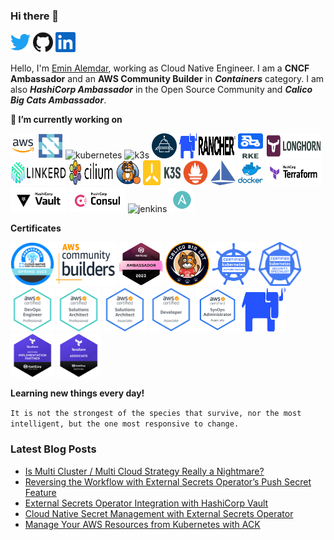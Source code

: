 ### Hi there 👋

<p align="left">
  <a href="https://twitter.com/alemdar_emin"><img alt="Twitter" height="32" width="32" src="assets/twitter.svg"></a>
  <a href="https://github.com/eminalemdar"><img alt="GitHub" height="32" width="32" src="assets/github.svg"></a>
  <a href="https://www.linkedin.com/in/emin-alemdar/"><img alt="LinkedIn" height="32" width="32" src="assets/linkedin.svg"></a>
</p>

Hello, I'm [Emin Alemdar](https://twitter.com/alemdar_emin), working as Cloud Native Engineer. I am a **CNCF Ambassador** and an **AWS Community Builder** in ***Containers*** category. I am also ***HashiCorp Ambassador*** in the Open Source Community and ***Calico Big Cats Ambassador***.


**🔭 I’m currently working on**
<p align="left"><img src="https://github.com/github/explore/raw/main/topics/aws/aws.png" alt="aws" width="40" height="40"/> <img src="assets/cncf-icon-color.png" alt="cncf" width="40" height="40"/> <img src="https://www.vectorlogo.zone/logos/kubernetes/kubernetes-icon.svg" alt="kubernetes" width="40" height="40"/> <img src="https://cncf-branding.netlify.app/img/projects/helm/icon/color/helm-icon-color.png" alt="k3s" width="40" height="40"/> <img src="assets/eso-logo.png" alt="linkerd" width="40" height="40"/> <img alt="rancher" height="40" width="90" src="assets/rancher-logo.svg"> <img alt="rke" height="40" width="40" src="assets/rke.svg"> <img alt="longhorn" height="40" width="90" src="assets/longhorn-logo.svg"> <img src="assets/linkerd-logo.svg" alt="linkerd" width="90" height="40"/> <img src="assets/cilium.svg" alt="cilium" width="70" height="40"/> <img src="assets/calico.png" alt="calico" width="40" height="40"/> <img src="assets/k3s-logo.svg" alt="k3s" width="60" height="40"/> <img src="assets/prometheus-icon.svg" alt="prometheus" width="40" height="40"/> <img src="assets/istio-icon.svg" alt="istio" width="40" height="40"/> <img src="https://github.com/github/explore/raw/main/topics/docker/docker.png" alt="docker" width="40" height="40"/> <img src="assets/terraform-logo.svg" alt="terraform" width="90" height="40"/> <img src="assets/vault-logo.svg" alt="terraform" width="90" height="40"/> <img src="assets/consul-logo.svg" alt="terraform" width="90" height="40"/> <img src="https://www.vectorlogo.zone/logos/jenkins/jenkins-icon.svg" alt="jenkins" width="40" height="40"/> <img src="assets/ansible.svg" alt="ansible" width="40" height="40"/>
</p>

**Certificates**
<p align="left"><img src="assets/certificates/cncf-ambassador-spring-2023.png" alt="cncf" width="70" height="70"/><img src="assets/certificates/community-builder.png" alt="aws" width="100" height="70"/> <img src="assets/certificates/hashicorp-ambassador-2023.png" alt="hashicorp" width="70" height="70"/> <img src="assets/certificates/Calico_Big_Cat_logo.png" alt="hashicorp" width="70" height="70"/> <img src="assets/certificates/cka.png" alt="cka" width="70" height="70"/> <img src="assets/certificates/cks.png" alt="cka" width="70" height="70"/> <img src="assets/certificates/AWS-DevOps.png" alt="devops" width="70" height="70"/> <img src="assets/certificates/AWS-sap.png" alt="sap" width="70" height="70"/> <img src="assets/certificates/AWS-saa.png" alt="saa" width="70" height="70"/> <img src="assets/certificates/AWS-developer.png" alt="developer" width="70" height="70"/> <img src="assets/certificates/AWS-sysops.png" alt="sysops" width="70" height="70"/> <img src="assets/certificates/rancher.svg" alt="rancher" width="70" height="70"/> <img src="assets/certificates/terraform-chip.png" alt="terraform" width="70" height="70"/> <img src="assets/certificates/terraform-associate.png" alt="terraform" width="70" height="70"/>
</p>

**Learning new things every day!**

``It is not the strongest of the species that survive, nor the most intelligent, but the one most responsive to change.``

### Latest Blog Posts
<!-- BLOG-POST-LIST:START -->
- [Is Multi Cluster / Multi Cloud Strategy Really a Nightmare?](https://eminalemdar.medium.com/is-multi-cluster-multi-cloud-strategy-really-a-nightmare-e08e3e417b2e?source=rss-b3bf23b97abd------2)
- [Reversing the Workflow with External Secrets Operator’s Push Secret Feature](https://eminalemdar.medium.com/reversing-the-workflow-with-external-secrets-operators-push-secret-feature-f2a64f3db748?source=rss-b3bf23b97abd------2)
- [External Secrets Operator Integration with HashiCorp Vault](https://eminalemdar.medium.com/external-secrets-operator-integration-with-hashicorp-vault-aff3f956237b?source=rss-b3bf23b97abd------2)
- [Cloud Native Secret Management with External Secrets Operator](https://eminalemdar.medium.com/cloud-native-secret-management-with-external-secrets-operator-2912f41f9c49?source=rss-b3bf23b97abd------2)
- [Manage Your AWS Resources from Kubernetes with ACK](https://eminalemdar.medium.com/manage-your-aws-resources-from-kubernetes-with-ack-3cf06a4b0770?source=rss-b3bf23b97abd------2)
<!-- BLOG-POST-LIST:END -->
